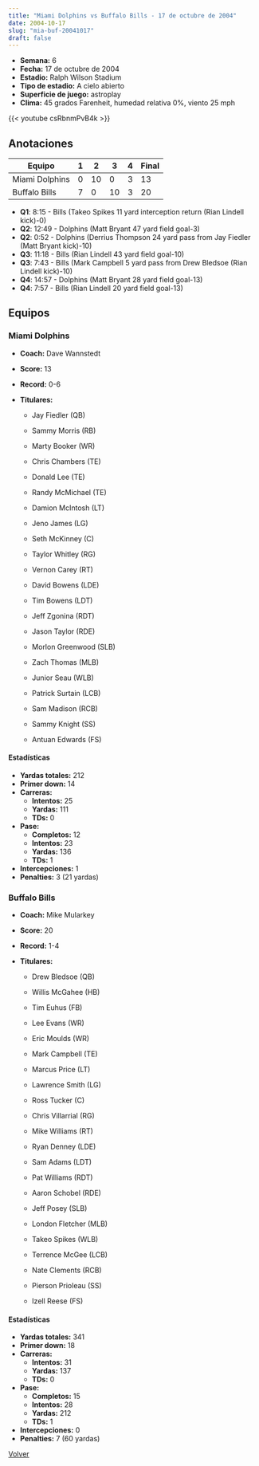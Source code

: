 ```yaml
---
title: "Miami Dolphins vs Buffalo Bills - 17 de octubre de 2004"
date: 2004-10-17
slug: "mia-buf-20041017"
draft: false
---
```


- **Semana:** 6
- **Fecha:** 17 de octubre de 2004
- **Estadio:** Ralph Wilson Stadium
- **Tipo de estadio:** A cielo abierto
- **Superficie de juego:** astroplay
- **Clima:** 45 grados Farenheit, humedad relativa 0%, viento 25 mph


{{< youtube csRbnmPvB4k >}}


## Anotaciones
| Equipo | 1 | 2 | 3 | 4 | Final |
|--------|---|---|---|---|-------|
| Miami Dolphins  | 0 | 10 | 0 | 3  | 13 |
| Buffalo Bills  | 7 | 0 | 10 | 3  | 20 |
- **Q1**: 8:15 - Bills (Takeo Spikes 11 yard interception return (Rian Lindell kick)-0)
- **Q2**: 12:49 - Dolphins (Matt Bryant 47 yard field goal-3)
- **Q2**: 0:52 - Dolphins (Derrius Thompson 24 yard pass from Jay Fiedler (Matt Bryant kick)-10)
- **Q3**: 11:18 - Bills (Rian Lindell 43 yard field goal-10)
- **Q3**: 7:43 - Bills (Mark Campbell 5 yard pass from Drew Bledsoe (Rian Lindell kick)-10)
- **Q4**: 14:57 - Dolphins (Matt Bryant 28 yard field goal-13)
- **Q4**: 7:57 - Bills (Rian Lindell 20 yard field goal-13)


## Equipos


### Miami Dolphins
* **Coach:** Dave Wannstedt
* **Score:** 13
* **Record:** 0-6
* **Titulares:** 

  * Jay Fiedler (QB) 

  * Sammy Morris (RB) 

  * Marty Booker (WR) 

  * Chris Chambers (TE) 

  * Donald Lee (TE) 

  * Randy McMichael (TE) 

  * Damion McIntosh (LT) 

  * Jeno James (LG) 

  * Seth McKinney (C) 

  * Taylor Whitley (RG) 

  * Vernon Carey (RT) 

  * David Bowens (LDE) 

  * Tim Bowens (LDT) 

  * Jeff Zgonina (RDT) 

  * Jason Taylor (RDE) 

  * Morlon Greenwood (SLB) 

  * Zach Thomas (MLB) 

  * Junior Seau (WLB) 

  * Patrick Surtain (LCB) 

  * Sam Madison (RCB) 

  * Sammy Knight (SS) 

  * Antuan Edwards (FS) 

#### Estadísticas
* **Yardas totales:** 212
* **Primer down:** 14
* **Carreras:**
  * **Intentos:** 25
  * **Yardas:** 111
  * **TDs:** 0
* **Pase:**
  * **Completos:** 12
  * **Intentos:** 23
  * **Yardas:** 136
  * **TDs:** 1
* **Intercepciones:** 1
* **Penalties:** 3 (21 yardas)

### Buffalo Bills
* **Coach:** Mike Mularkey
* **Score:** 20
* **Record:** 1-4
* **Titulares:** 

  * Drew Bledsoe (QB) 

  * Willis McGahee (HB) 

  * Tim Euhus (FB) 

  * Lee Evans (WR) 

  * Eric Moulds (WR) 

  * Mark Campbell (TE) 

  * Marcus Price (LT) 

  * Lawrence Smith (LG) 

  * Ross Tucker (C) 

  * Chris Villarrial (RG) 

  * Mike Williams (RT) 

  * Ryan Denney (LDE) 

  * Sam Adams (LDT) 

  * Pat Williams (RDT) 

  * Aaron Schobel (RDE) 

  * Jeff Posey (SLB) 

  * London Fletcher (MLB) 

  * Takeo Spikes (WLB) 

  * Terrence McGee (LCB) 

  * Nate Clements (RCB) 

  * Pierson Prioleau (SS) 

  * Izell Reese (FS) 

#### Estadísticas
* **Yardas totales:** 341
* **Primer down:** 18
* **Carreras:**
  * **Intentos:** 31
  * **Yardas:** 137
  * **TDs:** 0
* **Pase:**
  * **Completos:** 15
  * **Intentos:** 28
  * **Yardas:** 212
  * **TDs:** 1
* **Intercepciones:** 0
* **Penalties:** 7 (60 yardas)


[Volver](/historia/2004)
